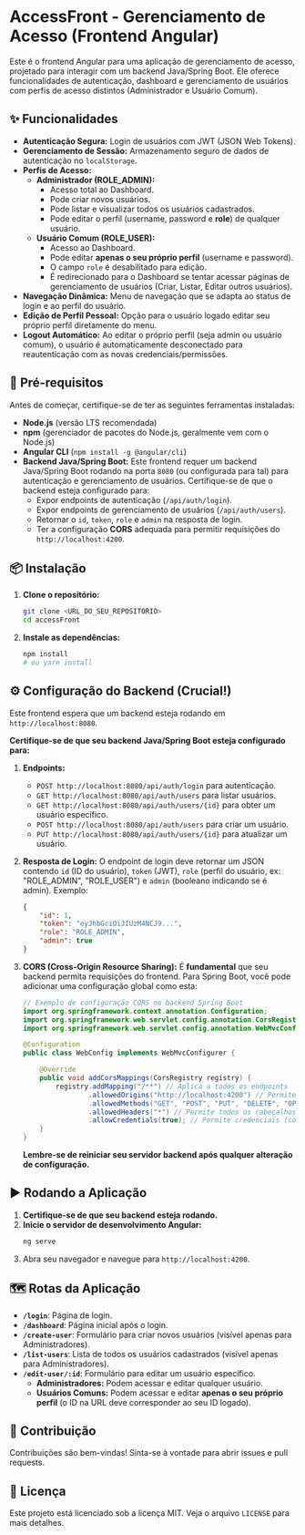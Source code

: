 # AccessFront - Gerenciamento de Acesso (Frontend Angular)

Este é o frontend Angular para uma aplicação de gerenciamento de acesso, projetado para interagir com um backend Java/Spring Boot. Ele oferece funcionalidades de autenticação, dashboard e gerenciamento de usuários com perfis de acesso distintos (Administrador e Usuário Comum).

## ✨ Funcionalidades

*   **Autenticação Segura:** Login de usuários com JWT (JSON Web Tokens).
*   **Gerenciamento de Sessão:** Armazenamento seguro de dados de autenticação no `localStorage`.
*   **Perfis de Acesso:**
    *   **Administrador (ROLE_ADMIN):**
        *   Acesso total ao Dashboard.
        *   Pode criar novos usuários.
        *   Pode listar e visualizar todos os usuários cadastrados.
        *   Pode editar o perfil (username, password e **role**) de qualquer usuário.
    *   **Usuário Comum (ROLE_USER):**
        *   Acesso ao Dashboard.
        *   Pode editar **apenas o seu próprio perfil** (username e password).
        *   O campo `role` é desabilitado para edição.
        *   É redirecionado para o Dashboard se tentar acessar páginas de gerenciamento de usuários (Criar, Listar, Editar outros usuários).
*   **Navegação Dinâmica:** Menu de navegação que se adapta ao status de login e ao perfil do usuário.
*   **Edição de Perfil Pessoal:** Opção para o usuário logado editar seu próprio perfil diretamente do menu.
*   **Logout Automático:** Ao editar o próprio perfil (seja admin ou usuário comum), o usuário é automaticamente desconectado para reautenticação com as novas credenciais/permissões.

## 🚀 Pré-requisitos

Antes de começar, certifique-se de ter as seguintes ferramentas instaladas:

*   **Node.js** (versão LTS recomendada)
*   **npm** (gerenciador de pacotes do Node.js, geralmente vem com o Node.js)
*   **Angular CLI** (`npm install -g @angular/cli`)
*   **Backend Java/Spring Boot:** Este frontend requer um backend Java/Spring Boot rodando na porta `8080` (ou configurada para tal) para autenticação e gerenciamento de usuários. Certifique-se de que o backend esteja configurado para:
    *   Expor endpoints de autenticação (`/api/auth/login`).
    *   Expor endpoints de gerenciamento de usuários (`/api/auth/users`).
    *   Retornar o `id`, `token`, `role` e `admin` na resposta de login.
    *   Ter a configuração **CORS** adequada para permitir requisições do `http://localhost:4200`.

## 📦 Instalação

1.  **Clone o repositório:**
    ```bash
    git clone <URL_DO_SEU_REPOSITORIO>
    cd accessFront
    ```
2.  **Instale as dependências:**
    ```bash
    npm install
    # ou yarn install
    ```

## ⚙️ Configuração do Backend (Crucial!)

Este frontend espera que um backend esteja rodando em `http://localhost:8080`.

**Certifique-se de que seu backend Java/Spring Boot esteja configurado para:**

1.  **Endpoints:**
    *   `POST http://localhost:8080/api/auth/login` para autenticação.
    *   `GET http://localhost:8080/api/auth/users` para listar usuários.
    *   `GET http://localhost:8080/api/auth/users/{id}` para obter um usuário específico.
    *   `POST http://localhost:8080/api/auth/users` para criar um usuário.
    *   `PUT http://localhost:8080/api/auth/users/{id}` para atualizar um usuário.
2.  **Resposta de Login:** O endpoint de login deve retornar um JSON contendo `id` (ID do usuário), `token` (JWT), `role` (perfil do usuário, ex: "ROLE_ADMIN", "ROLE_USER") e `admin` (booleano indicando se é admin). Exemplo:
    ```json
    {
        "id": 1,
        "token": "eyJhbGciOiJIUzM4NCJ9...",
        "role": "ROLE_ADMIN",
        "admin": true
    }
    ```
3.  **CORS (Cross-Origin Resource Sharing):** É **fundamental** que seu backend permita requisições do frontend. Para Spring Boot, você pode adicionar uma configuração global como esta:

    ```java
    // Exemplo de configuração CORS no backend Spring Boot
    import org.springframework.context.annotation.Configuration;
    import org.springframework.web.servlet.config.annotation.CorsRegistry;
    import org.springframework.web.servlet.config.annotation.WebMvcConfigurer;

    @Configuration
    public class WebConfig implements WebMvcConfigurer {

        @Override
        public void addCorsMappings(CorsRegistry registry) {
            registry.addMapping("/**") // Aplica a todos os endpoints
                    .allowedOrigins("http://localhost:4200") // Permite o frontend Angular
                    .allowedMethods("GET", "POST", "PUT", "DELETE", "OPTIONS") // Métodos permitidos
                    .allowedHeaders("*") // Permite todos os cabeçalhos
                    .allowCredentials(true); // Permite credenciais (cookies, headers de auth)
        }
    }
    ```
    **Lembre-se de reiniciar seu servidor backend após qualquer alteração de configuração.**

## ▶️ Rodando a Aplicação

1.  **Certifique-se de que seu backend esteja rodando.**
2.  **Inicie o servidor de desenvolvimento Angular:**
    ```bash
    ng serve
    ```
3.  Abra seu navegador e navegue para `http://localhost:4200`.

## 🗺️ Rotas da Aplicação

*   **`/login`**: Página de login.
*   **`/dashboard`**: Página inicial após o login.
*   **`/create-user`**: Formulário para criar novos usuários (visível apenas para Administradores).
*   **`/list-users`**: Lista de todos os usuários cadastrados (visível apenas para Administradores).
*   **`/edit-user/:id`**: Formulário para editar um usuário específico.
    *   **Administradores:** Podem acessar e editar qualquer usuário.
    *   **Usuários Comuns:** Podem acessar e editar **apenas o seu próprio perfil** (o ID na URL deve corresponder ao seu ID logado).

## 🤝 Contribuição

Contribuições são bem-vindas! Sinta-se à vontade para abrir issues e pull requests.

## 📄 Licença

Este projeto está licenciado sob a licença MIT. Veja o arquivo `LICENSE` para mais detalhes.